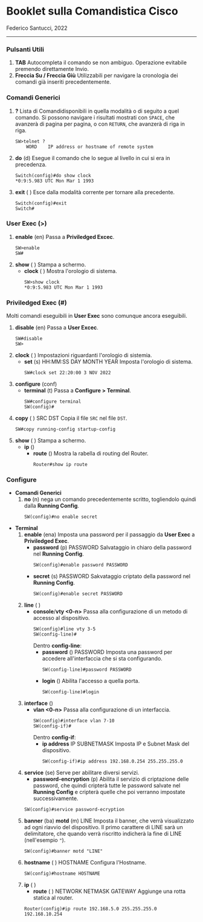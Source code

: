 
# Booklet sulla Comandistica Cisco
Federico Santucci, 2022
***
### Pulsanti Utili
1. **TAB**
    Autocompleta il comando se non ambiguo. Operazione evitabile premendo direttamente Invio.
2. **Freccia Su / Freccia Giù**
    Utilizzabili per navigare la cronologia dei comandi già inseriti precedentemente.
### Comandi Generici
1. **?**
Lista di Comandidisponibili in quella modalità o di seguito a quel comando. Si possono navigare i risultati mostrati con `SPACE`, che avanzerà di pagina per pagina, o con `RETURN`, che avanzerà di riga in riga.
    ```
    SW>telnet ?
        WORD    IP address or hostname of remote system
    ```
2. **do** (d)
Esegue il comando che lo segue al livello in cui si era in precedenza.
    ```
    Switch(config)#do show clock
    *0:9:5.983 UTC Mon Mar 1 1993
    ```
3. **exit** ( )
Esce dalla modalità corrente per tornare alla precedente.
    ```
    Switch(config)#exit
    Switch#
    ```
 
### User Exec (>)
1. **enable** (en)
    Passa a **Priviledged Excec**.
    ```
    SW>enable
    SW#
    ```
2. **show** ( )
    Stampa a schermo.
    - **clock** ( )
        Mostra l'orologio di sistema.
        ```
        SW>show clock
        *0:9:5.983 UTC Mon Mar 1 1993
        ```

### Priviledged Exec (#)
Molti comandi eseguibili in **User Exec** sono comunque ancora eseguibili.
1. **disable** (en)
    Passa a **User Excec**.
    ```
    SW#disable
    SW>
    ```
2. **clock** ( )
    Impostazioni riguardanti l'orologio di sistemia.
    - **set** (s) HH:MM:SS DAY MONTH YEAR
        Imposta l'orologio di sistema.
        ```
        SW#clock set 22:20:00 3 NOV 2022
        ```
3. **configure** (conf)
    -  **terminal** (t)
        Passa a **Configure > Terminal**.
        ```
        SW#configure terminal
        SW(config)#
        ```
4. **copy** ( ) SRC DST
    Copia il file `SRC` nel file `DST`.
   ```
   SW#copy running-config startup-config
   ```
5. **show** ( )
    Stampa a schermo.
    - **ip** ()
	    - **route** ()
		   Mostra la rabella di routing del Router.
		   ```
		  Router#show ip route
		  ```
### Configure
- **Comandi Generici**
    1. **no** (n)
        nega un comando precedentemente scritto, togliendolo quindi dalla **Running Config**.
        ```
        SW(config)#no enable secret
        ```
- **Terminal**
	1. **enable** (ena)
    Imposta una password per il passaggio da **User Exec** a **Priviledged Exec**.
        - **password** \(p\) PASSWORD
            Salvataggio in chiaro della password nel **Running Config**.
            ```
            SW(config)#enable password PASSWORD
            ```
        - **secret** (s) PASSWORD
            Sakvataggio criptato della password nel **Running Config**.
            ```
            SW(config)#enable secret PASSWORD
	2. **line** ( )
        - **console**/**vty <0-n>**
            Passa alla configurazione di un metodo di accesso al dispositivo.
            ```
            SW(config)#line vty 3-5
            SW(config-line)#
            ```
            Dentro **config-line**:
            - **password** () PASSWORD
                Imposta una password per accedere all'interfaccia che si sta configurando.
                ```
                SW(config-line)#password PASSWORD
                ```
            - **login** ()
                Abilita l'accesso a quella porta.
                ```
                SW(config-line)#login
                ```
	3. **interface** () 
        - **vlan <0-n>**
            Passa alla configurazione di un interfaccia.
            ```
            SW(config)#interface vlan 7-10
            SW(config-if)#
            ```
            Dentro **config-if**:
            - **ip address** IP SUBNETMASK
            Imposta IP e Subnet Mask del dispositivo.
                ```
                SW(config-if)#ip address 192.168.0.254 255.255.255.0
                ```
	4. **service** (se)
        Serve per abilitare diversi servizi.
        - **password-encryption** \(p\)
            Abilita il servizio di criptazione delle password, che quindi cripterà tutte le password salvate nel **Running Config** e cripterà quelle che poi verranno impostate successivamente.
         ```
        SW(config)#service password-ecryption
        ```
	5. **banner** (ba) **motd** (m) LINE
        Imposta il banner, che verrà visualizzato ad ogni riavvio del dispositivo. Il primo carattere di LINE sarà un delimitatore, che quando verrà riscritto indicherà la fine di LINE (nell'esempio `"`).
        ```
        SW(config)#banner motd "LINE"
        ```
	6. **hostname** ( ) HOSTNAME
        Configura l'Hostname.
        ```
        SW(config)#hostname HOSTNAME
        ```
	7. **ip** ( )
		- **route** ( )  NETWORK NETMASK GATEWAY
		   Aggiunge una rotta statica al router.
		```
        Router(config)#ip route 192.168.5.0 255.255.255.0 192.168.10.254
        ```
